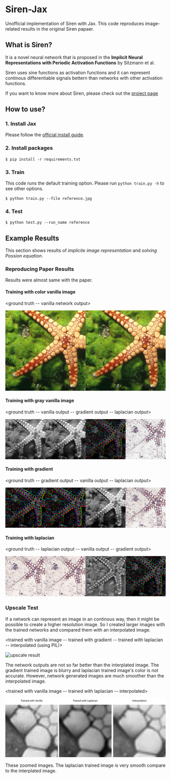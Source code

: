 # Siren-Jax
Unofficial implementation of Siren with Jax. This code reproduces image-related results in the original Siren papaer.

## What is Siren?
It is a novel neural network that is proposed in the **Implicit Neural Representations
with Periodic Activation Functions** by Sitzmann et al. 

Siren uses sine functions as activation functions and it can represent continous differentiable signals bettern than networks with other activation functions.

If you want to know more about Siren, please check out the [project page](https://vsitzmann.github.io/siren/)

## How to use?

### 1. Install Jax
Please follow the [official install guide](https://github.com/google/jax).

### 2. Install packages
```shell
$ pip install -r requirements.txt
```

### 3. Train
This code runs the default training option. Please run ```python train.py -h``` to see other options.
```shell
$ python train.py --file reference.jpg
```

### 4. Test
```shell
$ python test.py --run_name reference
```

## Example Results
This section shows results of *implicite image representation* and *solving Possion equation*.

### Reproducing Paper Results

Results were almost same with the paper.

#### Training with color vanilla image
<ground truth -- vanilla network output>

![vanilla color result](example_results/vanilla_color_result.png)

#### Training with gray vanilla image
<ground truth -- vanilla output -- gradient output -- laplacian output>

![vanilla gray result](example_results/vanilla_gray_result.png)

#### Training with gradient
<ground truth -- gradient output -- vanilla output -- laplacian output>

![gradient result](example_results/gradient_result.png)

#### Training with laplacian
<ground truth -- laplacian output -- vanilla output -- gradient output>

![laplacian result](example_results/laplacian_result.png)

### Upscale Test

If a network can represent an image in an continous way, then it might be possible to create a higher resolution image. So I created larger images with the trained networks and compared them with an interpolated image.

<trained with vanilla image -- trained with gradient -- trained with laplacian -- interpolated (using PIL)>

![upscale result](example_results/upscale_result.png)

The network outputs are not so far better than the interplated image. The gradient trained image is blurry and laplacian trained image's color is not accurate. However, network generated images are much smoother than the interpolated image.

<trained with vanilla image -- trained with laplacian -- interpolated>

![zoomed upscale result](example_results/upscale_result_zoom.png)

These zoomed images. The laplacian trained image is very smooth compare to the interplated image. 




